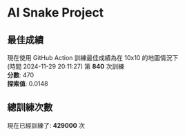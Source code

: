
# AI Snake Project

## **最佳成績**















現在使用 GitHub Action 訓練最佳成績為在 10x10 的地圖情況下  
(時間 2024-11-29 20:11:27) 第 **840** 次訓練  
**分數**: 470  
**探索值**: 0.0148































## 總訓練次數
現在已經訓練了: **429000** 次
